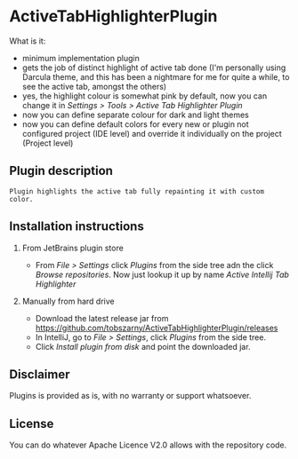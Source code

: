 # ActiveTabHighlighterPlugin

What is it:

- minimum implementation plugin
- gets the job of distinct highlight of active tab done (I'm personally using Darcula theme, and this has been
  a nightmare for me for quite a while, to see the active tab, amongst the others)
- yes, the highlight colour is somewhat pink by default, now you can change it in *Settings > Tools > Active Tab Highlighter Plugin*
- now you can define separate colour for dark and light themes
- now you can define default colors for every new or plugin not configured project (IDE level) and override it individually on the
  project (Project level)

## Plugin description

<!-- Plugin description -->

    Plugin highlights the active tab fully repainting it with custom color.  

<!-- Plugin description end -->

## Installation instructions

1. From JetBrains plugin store
    - From *File > Settings* click *Plugins* from the side tree adn the click *Browse repositories*. Now just lookup it up by name *Active
      Intellij Tab Highlighter*

1. Manually from hard drive
    - Download the latest release jar from https://github.com/tobszarny/ActiveTabHighlighterPlugin/releases
    - In IntelliJ, go to *File > Settings*, click *Plugins* from the side tree.
    - Click *Install plugin from disk* and point the downloaded jar.

## Disclaimer

Plugins is provided as is, with no warranty or support whatsoever.

## License

You can do whatever Apache Licence V2.0 allows with the repository code.
